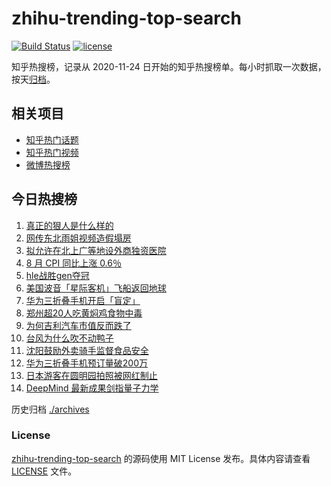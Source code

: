 # zhihu-trending-top-search

[![Build Status](https://github.com/justjavac/zhihu-trending-top-search/workflows/ci/badge.svg?branch=main)](https://github.com/justjavac/zhihu-trending-top-search/actions)
[![license](https://img.shields.io/github/license/justjavac/zhihu-trending-top-search)](https://github.com/justjavac/zhihu-trending-top-search/blob/main/LICENSE)

知乎热搜榜，记录从 2020-11-24 日开始的知乎热搜榜单。每小时抓取一次数据，按天[归档](./archives)。

## 相关项目

- [知乎热门话题](https://github.com/justjavac/zhihu-trending-hot-questions)
- [知乎热门视频](https://github.com/justjavac/zhihu-trending-hot-video)
- [微博热搜榜](https://github.com/justjavac/weibo-trending-hot-search)

## 今日热搜榜

<!-- BEGIN -->
<!-- 最后更新时间 Thu Sep 12 2024 14:17:30 GMT+0800 (China Standard Time) -->

1. [真正的狠人是什么样的](https://www.zhihu.com/search?q=%E7%9C%9F%E6%AD%A3%E7%9A%84%E7%8B%A0%E4%BA%BA%E6%98%AF%E4%BB%80%E4%B9%88%E6%A0%B7%E7%9A%84)
1. [网传东北雨姐视频造假塌房](https://www.zhihu.com/search?q=%E7%BD%91%E4%BC%A0%E4%B8%9C%E5%8C%97%E9%9B%A8%E5%A7%90%E8%A7%86%E9%A2%91%E9%80%A0%E5%81%87%E5%A1%8C%E6%88%BF)
1. [拟允许在北上广等地设外商独资医院](https://www.zhihu.com/search?q=%E6%8B%9F%E5%85%81%E8%AE%B8%E5%9C%A8%E5%8C%97%E4%B8%8A%E5%B9%BF%E7%AD%89%E5%9C%B0%E8%AE%BE%E5%A4%96%E5%95%86%E7%8B%AC%E8%B5%84%E5%8C%BB%E9%99%A2)
1. [8 月 CPI 同比上涨 0.6％](https://www.zhihu.com/search?q=8%20%E6%9C%88%20CPI%20%E5%90%8C%E6%AF%94%E4%B8%8A%E6%B6%A8%200.6%EF%BC%85)
1. [hle战胜gen夺冠](https://www.zhihu.com/search?q=hle%E6%88%98%E8%83%9Cgen%E5%A4%BA%E5%86%A0)
1. [美国波音「星际客机」飞船返回地球](https://www.zhihu.com/search?q=%E7%BE%8E%E5%9B%BD%E6%B3%A2%E9%9F%B3%E3%80%8C%E6%98%9F%E9%99%85%E5%AE%A2%E6%9C%BA%E3%80%8D%E9%A3%9E%E8%88%B9%E8%BF%94%E5%9B%9E%E5%9C%B0%E7%90%83)
1. [华为三折叠手机开启「盲定」](https://www.zhihu.com/search?q=%E5%8D%8E%E4%B8%BA%E4%B8%89%E6%8A%98%E5%8F%A0%E6%89%8B%E6%9C%BA%E5%BC%80%E5%90%AF%E3%80%8C%E7%9B%B2%E5%AE%9A%E3%80%8D)
1. [郑州超20人吃黄焖鸡食物中毒](https://www.zhihu.com/search?q=%E9%83%91%E5%B7%9E%E8%B6%8520%E4%BA%BA%E5%90%83%E9%BB%84%E7%84%96%E9%B8%A1%E9%A3%9F%E7%89%A9%E4%B8%AD%E6%AF%92)
1. [为何吉利汽车市值反而跌了](https://www.zhihu.com/search?q=%E4%B8%BA%E4%BD%95%E5%90%89%E5%88%A9%E6%B1%BD%E8%BD%A6%E5%B8%82%E5%80%BC%E5%8F%8D%E8%80%8C%E8%B7%8C%E4%BA%86)
1. [台风为什么吹不动鸭子](https://www.zhihu.com/search?q=%E5%8F%B0%E9%A3%8E%E4%B8%BA%E4%BB%80%E4%B9%88%E5%90%B9%E4%B8%8D%E5%8A%A8%E9%B8%AD%E5%AD%90)
1. [沈阳鼓励外卖骑手监督食品安全](https://www.zhihu.com/search?q=%E6%B2%88%E9%98%B3%E9%BC%93%E5%8A%B1%E5%A4%96%E5%8D%96%E9%AA%91%E6%89%8B%E7%9B%91%E7%9D%A3%E9%A3%9F%E5%93%81%E5%AE%89%E5%85%A8)
1. [华为三折叠手机预订量破200万](https://www.zhihu.com/search?q=%E5%8D%8E%E4%B8%BA%E4%B8%89%E6%8A%98%E5%8F%A0%E6%89%8B%E6%9C%BA%E9%A2%84%E8%AE%A2%E9%87%8F%E7%A0%B4200%E4%B8%87)
1. [日本游客在圆明园拍照被网红制止](https://www.zhihu.com/search?q=%E6%97%A5%E6%9C%AC%E6%B8%B8%E5%AE%A2%E5%9C%A8%E5%9C%86%E6%98%8E%E5%9B%AD%E6%8B%8D%E7%85%A7%E8%A2%AB%E7%BD%91%E7%BA%A2%E5%88%B6%E6%AD%A2)
1. [DeepMind 最新成果剑指量子力学](https://www.zhihu.com/search?q=DeepMind%20%E6%9C%80%E6%96%B0%E6%88%90%E6%9E%9C%E5%89%91%E6%8C%87%E9%87%8F%E5%AD%90%E5%8A%9B%E5%AD%A6)

<!-- END -->

历史归档 [./archives](./archives)

### License

[zhihu-trending-top-search](https://github.com/justjavac/zhihu-trending-top-search) 的源码使用 MIT License
发布。具体内容请查看 [LICENSE](./LICENSE) 文件。
